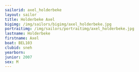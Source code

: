 ```yaml
---
sailorid: axel_holderbeke
layout: sailor
title: Holderbeke Axel
bigimg: /img/sailors/bigimg/axel_holderbeke.jpg
portraitimg: /img/sailors/portraitimg/axel_holderbeke.jpg
lastname: Holderbeke
firstname: Axel
boat: BEL103
clubid: sneh
yearborn: 
junior: 2007
sex: M
---
```

